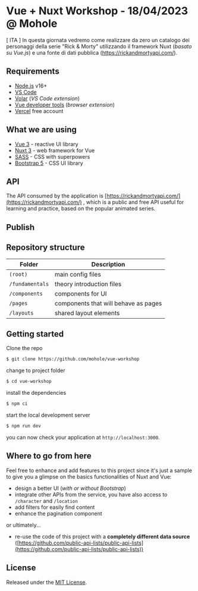 # Vue + Nuxt Workshop - 18/04/2023 @ Mohole

[ ITA ]
In questa giornata vedremo come realizzare da zero un catalogo dei personaggi della serie "Rick & Morty" utilizzando il framework Nuxt (_basato su Vue.js_) e una fonte di dati pubblica (https://rickandmortyapi.com/).

## Requirements

- [Node.js](https://nodejs.org/) v16+
- [VS Code](https://code.visualstudio.com/)
- [Volar](https://marketplace.visualstudio.com/items?itemName=Vue.volar) (_VS Code extension_)
- [Vue developer tools](https://chrome.google.com/webstore/detail/vuejs-devtools/nhdogjmejiglipccpnnnanhbledajbpd?hl=en) (_browser extension_)
- [Vercel](https://vercel.com/) free account

## What we are using

- [Vue 3](https://vuejs.org/) - reactive UI library
- [Nuxt 3](https://nuxt.com/) - web framework for Vue
- [SASS](https://sass-lang.com/) - CSS with superpowers
- [Bootstrap 5](https://getbootstrap.com/) - CSS UI library

## API

The API consumed by the application is [https://rickandmortyapi.com/](https://rickandmortyapi.com/) , which is a public and free API useful for learning and practice, based on the popular animated series.

## Publish

## Repository structure

| Folder          | Description                          |
| --------------- | ------------------------------------ |
| `(root)`        | main config files                    |
| `/fundamentals` | theory introduction files            |
| `/components`   | components for UI                    |
| `/pages`        | components that will behave as pages |
| `/layouts`      | shared layout elements               |

## Getting started

Clone the repo

```bash
$ git clone https://github.com/mohole/vue-workshop
```

change to project folder

```bash
$ cd vue-workshop
```

install the dependencies

```bash
$ npm ci
```

start the local development server

```bash
$ npm run dev
```

you can now check your application at `http://localhost:3000`.

## Where to go from here

Feel free to enhance and add features to this project since it's just a sample to give you a glimpse on the basics functionalities of Nuxt and Vue:

- design a better UI (_with or without Bootstrap_)
- integrate other APIs from the service, you have also access to `/character` and `/location`
- add filters for easily find content
- enhance the pagination component

or ultimately...

- re-use the code of this project with a **completely different data source** ([https://github.com/public-api-lists/public-api-lists](https://github.com/public-api-lists/public-api-lists))

## License

Released under the [MIT License](LICENSE).
